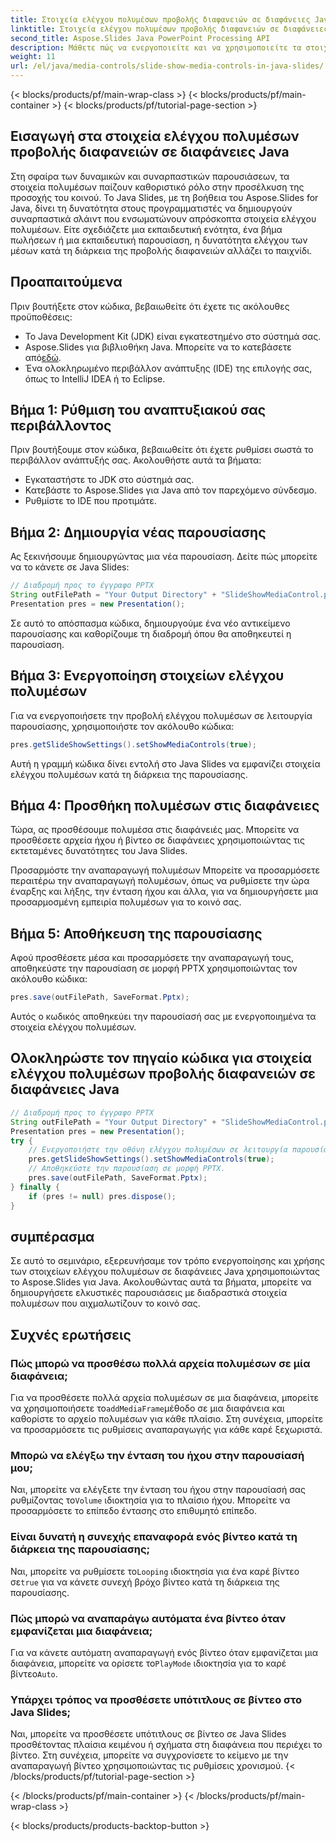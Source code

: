 ```yaml
---
title: Στοιχεία ελέγχου πολυμέσων προβολής διαφανειών σε διαφάνειες Java
linktitle: Στοιχεία ελέγχου πολυμέσων προβολής διαφανειών σε διαφάνειες Java
second_title: Aspose.Slides Java PowerPoint Processing API
description: Μάθετε πώς να ενεργοποιείτε και να χρησιμοποιείτε τα στοιχεία ελέγχου πολυμέσων σε διαφάνειες Java με το Aspose.Slides για Java. Βελτιώστε τις Παρουσιάσεις σας με Στοιχεία ελέγχου πολυμέσων.
weight: 11
url: /el/java/media-controls/slide-show-media-controls-in-java-slides/
---
```


{< blocks/products/pf/main-wrap-class >}
{< blocks/products/pf/main-container >}
{< blocks/products/pf/tutorial-page-section >}


## Εισαγωγή στα στοιχεία ελέγχου πολυμέσων προβολής διαφανειών σε διαφάνειες Java

Στη σφαίρα των δυναμικών και συναρπαστικών παρουσιάσεων, τα στοιχεία πολυμέσων παίζουν καθοριστικό ρόλο στην προσέλκυση της προσοχής του κοινού. Το Java Slides, με τη βοήθεια του Aspose.Slides for Java, δίνει τη δυνατότητα στους προγραμματιστές να δημιουργούν συναρπαστικά σλάιντ που ενσωματώνουν απρόσκοπτα στοιχεία ελέγχου πολυμέσων. Είτε σχεδιάζετε μια εκπαιδευτική ενότητα, ένα βήμα πωλήσεων ή μια εκπαιδευτική παρουσίαση, η δυνατότητα ελέγχου των μέσων κατά τη διάρκεια της προβολής διαφανειών αλλάζει το παιχνίδι.

## Προαπαιτούμενα

Πριν βουτήξετε στον κώδικα, βεβαιωθείτε ότι έχετε τις ακόλουθες προϋποθέσεις:

- Το Java Development Kit (JDK) είναι εγκατεστημένο στο σύστημά σας.
-  Aspose.Slides για βιβλιοθήκη Java. Μπορείτε να το κατεβάσετε από[εδώ](https://releases.aspose.com/slides/java/).
- Ένα ολοκληρωμένο περιβάλλον ανάπτυξης (IDE) της επιλογής σας, όπως το IntelliJ IDEA ή το Eclipse.

## Βήμα 1: Ρύθμιση του αναπτυξιακού σας περιβάλλοντος

Πριν βουτήξουμε στον κώδικα, βεβαιωθείτε ότι έχετε ρυθμίσει σωστά το περιβάλλον ανάπτυξής σας. Ακολουθήστε αυτά τα βήματα:

- Εγκαταστήστε το JDK στο σύστημά σας.
- Κατεβάστε το Aspose.Slides για Java από τον παρεχόμενο σύνδεσμο.
- Ρυθμίστε το IDE που προτιμάτε.

## Βήμα 2: Δημιουργία νέας παρουσίασης

Ας ξεκινήσουμε δημιουργώντας μια νέα παρουσίαση. Δείτε πώς μπορείτε να το κάνετε σε Java Slides:

```java
// Διαδρομή προς το έγγραφο PPTX
String outFilePath = "Your Output Directory" + "SlideShowMediaControl.pptx";
Presentation pres = new Presentation();
```

Σε αυτό το απόσπασμα κώδικα, δημιουργούμε ένα νέο αντικείμενο παρουσίασης και καθορίζουμε τη διαδρομή όπου θα αποθηκευτεί η παρουσίαση.

## Βήμα 3: Ενεργοποίηση στοιχείων ελέγχου πολυμέσων

Για να ενεργοποιήσετε την προβολή ελέγχου πολυμέσων σε λειτουργία παρουσίασης, χρησιμοποιήστε τον ακόλουθο κώδικα:

```java
pres.getSlideShowSettings().setShowMediaControls(true);
```

Αυτή η γραμμή κώδικα δίνει εντολή στο Java Slides να εμφανίζει στοιχεία ελέγχου πολυμέσων κατά τη διάρκεια της παρουσίασης.

## Βήμα 4: Προσθήκη πολυμέσων στις διαφάνειες

Τώρα, ας προσθέσουμε πολυμέσα στις διαφάνειές μας. Μπορείτε να προσθέσετε αρχεία ήχου ή βίντεο σε διαφάνειες χρησιμοποιώντας τις εκτεταμένες δυνατότητες του Java Slides.

Προσαρμόστε την αναπαραγωγή πολυμέσων
Μπορείτε να προσαρμόσετε περαιτέρω την αναπαραγωγή πολυμέσων, όπως να ρυθμίσετε την ώρα έναρξης και λήξης, την ένταση ήχου και άλλα, για να δημιουργήσετε μια προσαρμοσμένη εμπειρία πολυμέσων για το κοινό σας.

## Βήμα 5: Αποθήκευση της παρουσίασης

Αφού προσθέσετε μέσα και προσαρμόσετε την αναπαραγωγή τους, αποθηκεύστε την παρουσίαση σε μορφή PPTX χρησιμοποιώντας τον ακόλουθο κώδικα:

```java
pres.save(outFilePath, SaveFormat.Pptx);
```

Αυτός ο κωδικός αποθηκεύει την παρουσίασή σας με ενεργοποιημένα τα στοιχεία ελέγχου πολυμέσων.

## Ολοκληρώστε τον πηγαίο κώδικα για στοιχεία ελέγχου πολυμέσων προβολής διαφανειών σε διαφάνειες Java

```java
// Διαδρομή προς το έγγραφο PPTX
String outFilePath = "Your Output Directory" + "SlideShowMediaControl.pptx";
Presentation pres = new Presentation();
try {
	// Ενεργοποιήστε την οθόνη ελέγχου πολυμέσων σε λειτουργία παρουσίασης.
	pres.getSlideShowSettings().setShowMediaControls(true);
	// Αποθηκεύστε την παρουσίαση σε μορφή PPTX.
	pres.save(outFilePath, SaveFormat.Pptx);
} finally {
	if (pres != null) pres.dispose();
}
```

## συμπέρασμα

Σε αυτό το σεμινάριο, εξερευνήσαμε τον τρόπο ενεργοποίησης και χρήσης των στοιχείων ελέγχου πολυμέσων σε διαφάνειες Java χρησιμοποιώντας το Aspose.Slides για Java. Ακολουθώντας αυτά τα βήματα, μπορείτε να δημιουργήσετε ελκυστικές παρουσιάσεις με διαδραστικά στοιχεία πολυμέσων που αιχμαλωτίζουν το κοινό σας.

## Συχνές ερωτήσεις

### Πώς μπορώ να προσθέσω πολλά αρχεία πολυμέσων σε μία διαφάνεια;

 Για να προσθέσετε πολλά αρχεία πολυμέσων σε μια διαφάνεια, μπορείτε να χρησιμοποιήσετε το`addMediaFrame`μέθοδο σε μια διαφάνεια και καθορίστε το αρχείο πολυμέσων για κάθε πλαίσιο. Στη συνέχεια, μπορείτε να προσαρμόσετε τις ρυθμίσεις αναπαραγωγής για κάθε καρέ ξεχωριστά.

### Μπορώ να ελέγξω την ένταση του ήχου στην παρουσίασή μου;

 Ναι, μπορείτε να ελέγξετε την ένταση του ήχου στην παρουσίασή σας ρυθμίζοντας το`Volume` ιδιοκτησία για το πλαίσιο ήχου. Μπορείτε να προσαρμόσετε το επίπεδο έντασης στο επιθυμητό επίπεδο.

### Είναι δυνατή η συνεχής επαναφορά ενός βίντεο κατά τη διάρκεια της παρουσίασης;

 Ναι, μπορείτε να ρυθμίσετε το`Looping` ιδιοκτησία για ένα καρέ βίντεο σε`true` για να κάνετε συνεχή βρόχο βίντεο κατά τη διάρκεια της παρουσίασης.

### Πώς μπορώ να αναπαράγω αυτόματα ένα βίντεο όταν εμφανίζεται μια διαφάνεια;

 Για να κάνετε αυτόματη αναπαραγωγή ενός βίντεο όταν εμφανίζεται μια διαφάνεια, μπορείτε να ορίσετε το`PlayMode` ιδιοκτησία για το καρέ βίντεο`Auto`.

### Υπάρχει τρόπος να προσθέσετε υπότιτλους σε βίντεο στο Java Slides;

Ναι, μπορείτε να προσθέσετε υπότιτλους σε βίντεο σε Java Slides προσθέτοντας πλαίσια κειμένου ή σχήματα στη διαφάνεια που περιέχει το βίντεο. Στη συνέχεια, μπορείτε να συγχρονίσετε το κείμενο με την αναπαραγωγή βίντεο χρησιμοποιώντας τις ρυθμίσεις χρονισμού.
{< /blocks/products/pf/tutorial-page-section >}

{< /blocks/products/pf/main-container >}
{< /blocks/products/pf/main-wrap-class >}

{< blocks/products/products-backtop-button >}
